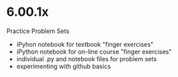 # 6.00.1x
Practice Problem Sets
* iPyhon notebook for textbook "finger exercises"
* iPython notebook for on-line course "finger exercises"
* individual .py and notebook files for problem sets
* experimenting with github basics



